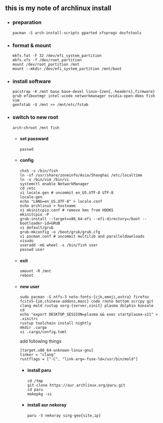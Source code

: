 ## this is my note of archlinux install

- ### preparation
      pacman -S arch-install-scripts gparted xfsprogs dosfstools

- ### format & mount
      mkfs.fat -F 32 /dev/efi_system_partition
      mkfs.xfs -f /dev/root_partition
      mount /dev/root_partition /mnt
      mount --mkdir /dev/efi_system_partition /mnt/boot

- ### install software
      pacstrap -K /mnt base base-devel linux-{zen{,-headers},firmware} grub efibootmgr intel-ucode networkmanager nvidia-open-dkms fish vim
      genfstab -U /mnt >> /mnt/etc/fstab

- ### switch to new root
      arch-chroot /mnt fish

    - #### set passward
          passwd

    - #### config
          chsh -s /bin/fish
          ln -sf /usr/share/zoneinfo/Asia/Shanghai /etc/localtime
          ln -s /bin/vim /bin/vi
          systemctl enable NetworkManager
          cd /etc     
          vi locale.gen # uncommit en_US.UTF-8 UTF-8
          locale-gen 
          echo "LANG=en_US.UTF-8" > locale.conf
          echo archlinux > hostname
          vi mkinitcpio.conf # remove kms from HOOKS
          mkinitcpio -P
          grub-install --target=x86_64-efi --efi-directory=/boot --bootloader-id=GRUB   
          vi default/grub
          grub-mkconfig -o /boot/grub/grub.cfg
          vi pacman.conf # uncommit multilib and paralleldownloads
          visudo
          useradd -mG wheel -s /bin/fish user
          passwd user

    - #### exit
          umount -R /mnt
          reboot
 
    - #### new user
          sudo pacman -S ntfs-3 noto-fonts-{cjk,emoji,extra} firefox fcitx5-{im,chinese-addons,mozc} code rnote bottom scrcpy git clang mold rustup xorg-{server,xinit} plasma dolphin konsole
          cd
          echo "export DESKTOP_SESSION=plasma && exec startplasma-x11" > .xinitrc
          rustup toolchain install nightly
          mkdir .cargo
          vi .cargo/config.toml
          
        add following things
      
          [target.x86_64-unknown-linux-gnu]
          linker = "clang"
          rustflags = ["-C", "link-arg=-fuse-ld=/usr/bin/mold"]

        - #### install paru
              cd /tmp
              git clone https://aur.archlinux.org/paru.git
              cd paru
              makepkg -si

        - #### install aur nekoray
              paru -S nekoray sing-geo{site,ip}

